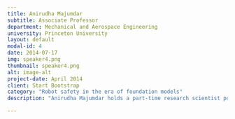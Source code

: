 ```yaml
---
title: Anirudha Majumdar
subtitle: Associate Professor
department: Mechanical and Aerospace Engineering
university: Princeton University
layout: default
modal-id: 4
date: 2014-07-17
img: speaker4.png
thumbnail: speaker4.png
alt: image-alt
project-date: April 2014
client: Start Bootstrap
category: "Robot safety in the era of foundation models"
description: "Anirudha Majumdar holds a part-time research scientist position at Google DeepMind in Princeton. Majumdar received a Ph.D. in Electrical Engineering and Computer Science from the Massachusetts Institute of Technology in 2016, and a B.S.E. in Mechanical Engineering and Mathematics from the University of Pennsylvania in 2011. Subsequently, he was a postdoctoral scholar at Stanford University from 2016 to 2017 at the Autonomous Systems Lab in the Aeronautics and Astronautics department. He is a recipient of the Sloan Fellowship, ONR Young Investigator Program (YIP) award, NSF CAREER award, Google Faculty Research Award (twice), Amazon Research Award (twice), Young Faculty Researcher Award from the Toyota Research Institute, Best Student Paper Award (as advisor) at the Conference on Robot Learning (CoRL), Paper of the Year Award from the International Journal of Robotics Research (IJRR), Best Conference Paper Award at the International Conference on Robotics and Automation (ICRA), Alfred Rheinstein Faculty Award (Princeton), and the Excellence in Teaching Award (Princeton SEAS)."

---
```

